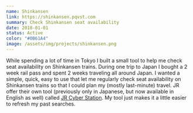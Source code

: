 ```yaml
---
name: Shinkansen
link: https://shinkansen.pqvst.com
summary: Check Shinkansen seat availability
date: 2018-01-01
status: Active
color: "#0B61A4"
image: /assets/img/projects/shinkansen.png
---
```


While spending a lot of time in Tokyo I built a small tool to help me check seat availability on Shinkansen trains. During one trip to Japan I bought a 2 week rail pass and spent 2 weeks traveling all around Japan. I wanted a simple, quick, easy to use that let me regularly check seat availability on Shinkansen trains so that I could plan my (mostly last-minute) travel. JR offer their own tool (previously only in Japanese, but now available in English as well) called [JR Cyber Station](https://www.jr.cyberstation.ne.jp/index_en.html). My tool just makes it a little easier to refresh my past searches.
